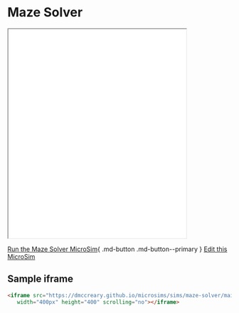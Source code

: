 # Maze Solver

<iframe src="main.html" width="400px" height="470px" scrolling="no"></iframe>

<!--
![Image Name](./image.png){ width="400" }
-->

[Run the Maze Solver MicroSim](./template.html){ .md-button .md-button--primary }
[Edit this MicroSim](https://editor.p5js.org/dmccreary/sketches/UvmgsjQuZ)

## Sample iframe

```html
<iframe src="https://dmccreary.github.io/microsims/sims/maze-solver/main.html" 
   width="400px" height="400" scrolling="no"></iframe>
```